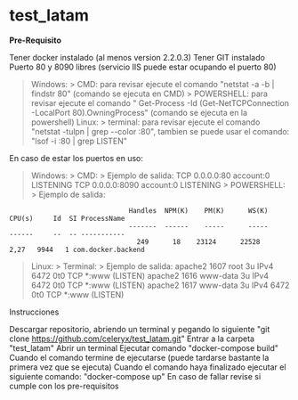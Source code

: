 # test_latam

**Pre-Requisito**

Tener docker instalado (al menos version 2.2.0.3)
Tener GIT instalado
Puerto 80 y 8090 libres (servicio IIS puede estar ocupando el puerto 80)
> Windows:
    > CMD: para revisar ejecute el comando "netstat -a -b | findstr 80" (comando se ejecuta en CMD)
    > POWERSHELL: para revisar ejecute el comando " Get-Process -Id (Get-NetTCPConnection -LocalPort 80).OwningProcess" (comando se ejecuta en la powershell)
> Linux:
    > terminal: para revisar ejecute el comando "netstat -tulpn | grep --color :80", tambien se puede usar el comando:  "lsof -i :80 | grep LISTEN"

En caso de estar los puertos en uso:
  > Windows:
          > CMD:
              > Ejemplo de salida:
                                  TCP    0.0.0.0:80             account:0              LISTENING
                                  TCP    0.0.0.0:8090           account:0              LISTENING
          > POWERSHELL: 
              > Ejemplo de salida:
                      
                                  Handles  NPM(K)    PM(K)      WS(K)     CPU(s)     Id  SI ProcessName
                                  -------  ------    -----      -----     ------     --  -- -----------
                                    249      18    23124      22528       2,27   9944   1 com.docker.backend
  
  > Linux:
        > Terminal: 
              > Ejemplo de salida: 
                                apache2   1607     root    3u  IPv4   6472      0t0  TCP *:www (LISTEN)
                                apache2   1616 www-data    3u  IPv4   6472      0t0  TCP *:www (LISTEN) 
                                apache2   1617 www-data    3u  IPv4   6472      0t0  TCP *:www (LISTEN)




Instrucciones

Descargar repositorio, abriendo un terminal y pegando lo siguiente "git clone https://github.com/celeryx/test_latam.git"
Entrar a la carpeta "test_latam"
Abrir un terminal
Ejecutar comando "docker-compose build"
Cuando el comando termine de ejecutarse (puede tardarse bastante la primera vez que se ejecuta)
Cuando el comando haya finalizado ejecutar el siguiente comando: "docker-compose up"
En caso de fallar revise si cumple con los pre-requisitos
